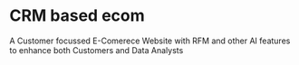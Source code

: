 # CRM based ecom
 A Customer focussed E-Comerece Website with RFM and other AI features to enhance both Customers and Data Analysts
